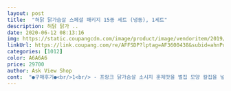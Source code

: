 ```yaml
---
layout: post 
title:  "허닭 닭가슴살 스페셜 패키지 15종 세트 (냉동), 1세트" 
description: 허닭 닭가 ..
date: 2020-06-12 08:13:16 
img: https://static.coupangcdn.com/image/product/image/vendoritem/2019/07/24/5011273600/7bad9bd3-52ec-41aa-bb17-35f6a0ef0bc6.jpg 
linkUrl: https://link.coupang.com/re/AFFSDP?lptag=AF3600438&subid=ahnPublicAsk&pageKey=251124607&itemId=792474612&vendorItemId=5011273600&traceid=V0-113-c5a86f730e34aad6 
categories: [1012] 
color: A6A6A6 
price: 29700 
author: Ask View Shop 
cont:  "●구매후기●<br/>1<br/> - 프랑크 닭가슴살 소시지 훈제맛을 벌집 모양 칼집을 넣어서 후라이팬에 구웠는데 겉은 탱글하고 속은 순 닭가슴살이 90% 이상 들어 있어서 부드러우면서<br/>2<br/> - 닭가슴살 바 오리지널은 전자 렌지에 살짝 돌려서 먹었는데 제일 부드러운 맛이고 순닭가슴살이 86.<br/>67%가 들어 있어 담백한 맛이 나네요<br/>3<br/> -  통현미맛 큐브 닭가슴살은 후라이팬에 노릇 하게 구워서 먹었는데 한입 사이즈로 아이들 먹기는 최고 인것 같아요<br/>4<br/> - 칠리맛 슬라이스는 소스가 발라져 있는거라 전자렌지에 조리 했는데  순닭가슴살이 81.<br/>37% 가 들어 있고 슬라이스라 다른 종류에 비해 조금 쫀득한 맛을 느낄수 있답니다<br/>4월 11일날 주문한 허닭 닭가슴살 패키지 15종SET<br/>●가격 : 29900원(로켓배송)<br/>●구매이유 : 허닭 닭가슴살을 평소부터 관심을 갖고 있었는데,<br/>●구매후기 : 로켓배송은 언제나 진리!!<br/>●구성품 : 프레시 닭가슴살 3종 + 닭가슴살 소시지 6종+큐브 닭가슴살 5종 +닭가슴살 바 1세트<br/>●식품의 유형및 중량 :<br/>●유통기한 : 2017년 12월28일<br/>●제품명 : 허닭 닭가슴살 패키지 15종 세트<br/>♡ 닭가슴살 큐브(100g):매콤야채+버섯송송+불고기맛+통현미+<br/>♡닭가슴살 바 오리지널은 80g 에 닭가슴살 함유량이 86.<br/> 67% 이고 유통기한은 2018년 2월 28일 까지 이랍니다<br/>♡닭가슴살 바(80g): 소시지<br/>♡닭가슴살 소시지 고추맛은 120g 에 닭가슴살 함유량이 87.<br/> 27% 이고 유통기한은 2017년 11월 7일 까지 이랍니다<br/>♡닭가슴살 소시지 리얼 리얼 너츠맛은 120g 에 닭가슴살 함유량이 86.<br/> 17% 이고 유통기한은 2017년 11월 8일 까지 이랍니다<br/>♡닭가슴살 소시지 리얼 바베큐맛은 120g 에 닭가슴살 함유량이 91.<br/> 45% 이고 유통기한은 2017년 12월 20일 까지 이랍니다<br/>♡닭가슴살 소시지 리얼 허브맛은 120g 에 닭가슴살 함유량이 91.<br/> 62% 이고 유통기한은 2017년 12월 1일 까지 이랍니다<br/>♡닭가슴살 소시지 마늘맛은 120g 에 닭가슴살 함유량이 86.<br/> 81% 이고 유통기한은 2017년 12월 22일 까지 이랍니다<br/>♡닭가슴살 소시지 훈제맛은 120g 에 닭가슴살 함유량이 90.<br/> 18% 이고 유통기한은 2017년 12월 19일 까지 이랍니다<br/>♡닭가슴살 슬라이스 오리지널맛은 100g 에 닭가슴살 함유량이 92.<br/> 01% 이고 유통기한은 2018년 2월 23일 까지 이랍니다<br/>♡닭가슴살 슬라이스 칠리맛은 100g 에 닭가슴살 함유량이 81.<br/> 37% 이고 유통기한은 2018년 2월 19일 까지 이랍니다<br/>♡닭가슴살 슬라이스 프레시 커리맛은 100g 에 닭가슴살 함유량이 81.<br/> 37% 이고 유통기한은 2018년 1월 22일 까지 이랍니다<br/>♡닭가슴살 큐브 리얼 불고기맛은 100g 에 닭가슴살 함유량이 75.<br/> 41% 이고 유통기한은 2017년 12월 16일 까지 이랍니다<br/>♡닭가슴살 큐브 매콤 야채맛은 100g 에 닭가슴살 함유량이 76.<br/> 75% 이고 유통기한은 2017년 12월 16일 까지 이랍니다<br/>♡닭가슴살 큐브 버섯 송송은 100g 에 닭가슴살 함유량이 74.<br/> 35% 이고 유통기한은 2017년 12월 31일 까지 이랍니다<br/>♡닭가슴살 큐브 청량고추맛은 100g 에 닭가슴살 함유량이 75.<br/> 00% 이고 유통기한은 2017년 12월 26일 까지 이랍니다<br/>♡닭가슴살 큐브 통현미 맛은 100g 에 닭가슴살 함유량이 71.<br/> 66% 이고 유통기한은 2017년 11월 19일 까지 이랍니다<br/>♡슬라이스 닭가슴살 (100g ):오리지널+칠리+커리<br/>♡오리지날 닭가슴살 소시지 (120g):훈제맛+고추맛+마늘맛<br/>♡프랑크 닭가슴살소시지(120g):리얼바베큐+리얼너츠+리얼허브<br/>간식이나 술안주 등에 좋은것 같답니다<br/>간을 해먹으면 맛있는 닭가슴살 요리가 될 것<br/>간편한 조리법으로 편리하게 드실수 있답니다<br/>같습니다.<br/>♡^^♡<br/>고소한 맛이 난답니다<br/>구매일은 4월 15일이고 판매가는 29900원 이네요<br/>구성 좋은 허닭 닭가슴살 팩키지는 쿠팡에서 가격 착한 29900원에 지금 만나 보실수 있답니다^^<br/>구성으로는 프레시 닭가슴살 3종<br/>그래서 구매는 했지만 내 차지가 아니라 거의<br/>놀랐답니다.<br/>@@<br/>다이어트만 목적으로 할 경우엔 완전 저염식으로<br/>닭 가슴살 소시지 6종<br/>닭 가슴살 큐브는 한입에 쏙들어가는 사이즈라 아이들이 먹기도 편리하고 닭가슴살 소시지는 탱글 탱글 하면서 속이 촉촉 해서 좋고 닭가슴살 슬라이스는 부드러워서 좋은것 같아요<br/>닭 가슴살 훈제맛 까지 해봤는데 그중에서 제입맛에는 슬라이스 칠리 맛이 제일 맛난듯 해요<br/>닭가슴살 바 1종으로<br/>닭가슴살 바 80g 1개로 구성 되어 있답니다<br/>닭가슴살 소시지 120g 6종에<br/>닭가슴살 소시지 청량 고추 맛.<br/> 닭가슴살 바 오리지널.<br/><br/>닭가슴살 종류의 유통기한과 닭가슴살 함유량과 중량은<br/>닭가슴살 큐브 100g 5종  그리고<br/>닭가슴살은 아이들 간식으로도 어른들 다이어트 에도 좋아서 일반 훈제 닭가슴살로 주문해서 먹다<br/>닭고기는 항상 무슨 요리든 맛있게 먹고 있고<br/>돌려서도 먹어봤는데 제 개인적인 입맛에는 후라이팬 조리 보다 전자렌지 돌려서 먹는게 더 부드럽고 좋은것 같아요<br/>딸아이가 다이어트 중이어서 더 눈에 띄었고,<br/>딸아이가 시식하고, 즐겨 요리해 먹고 있습니다.<br/><br/>딸아이도 느끼길 큐브는 적당히 간도 돼있어서<br/>또한 나트륨이 소량만 들어 있어서 아이들 간식으로<br/>로켓 배송으로 아이스 박스에 아이스팩과 아이스 드라이 까지 넣어서 냉동 그자체로 신선하게 잘 도착 했답니다<br/>로켓 배송으로 아이스박스에 넣어서 신선하게 잘 도착 했네요<br/>마침 로켓배송으로 검색하다 발견했어요.<br/><br/>맛에 풍미를 더했네요.<br/>ㅎ<br/>맛이 많이 났고 너츠가 박힌 게 눈으로도 보였네요.<br/><br/>맛이나 향이 느껴져 느끼할 수도 있는 닭가슴살의<br/>맛있고 건강한 다이어트에도 적합한 식품입니다^^<br/>맛있는 닭가슴살 요리에도,<br/>망설임 없이 구매하게 되었습니다.<br/><br/>매콤 달콤한 칠리맛 소스의 조화가 넘 좋아요<br/>먹기에도 넘 좋은것 같아요!!!<br/>먹을 수 있는 편리함도 있고,한팩씩 포장되어<br/>모든 제품 시식을 다해보고 싶어나 양이 엄청 많은지라<br/>바쁜 아침 시간엔 전자레인지로 손쉽게 데워서<br/>상품평 후길 위해 조금씩 먹어봤는데<br/>샐러드 소스로 가미해서 먹거나,<br/>생각했네요.<br/>ㅎㅎ<br/>세트 구성으로는<br/>소량으로도 섭취할 수 있는 간편함도 있네요.<br/><br/>소시지류는 전체적으로 제겐 맛이 아주 싱거웠네요.<br/><br/>소포장으로 되어 있어 남김 없이 먹기 좋으며<br/>순닭가슴살이 7<br/> ▶ 66%가 들어있고 국내산 현미가 1<br/> ▶ 94%나 들어 있어서 더욱 구수하고 맛 난답니다<br/>시식은 닭가슴살 슬라이스 칠리맛.<br/> 프랑크 닭가슴살 소시지 리얼 바베큐맛.<br/> 닭 가슴살 큐브 매콤 야채.<br/><br/>식단과 식사로 즐겁게 살을 뺄 수 있지 않을까<br/>식단을 골고루 짤 수 있고,퍽퍽한 느낌을 갖지<br/>식사로 밥 반찬으로 먹어도 될 정도였어요.<br/><br/>아이스 박스에 아이스 팩과 함께 신선하고<br/>안전하게 받았습니다.<br/>^^<br/>않도록 야채나 과일로 변화를 줄 수 있어요.<br/>^^<br/>야채나 과일들과 함께 먹음 먹기도 좋고 맛도 좋으며<br/>온 가족이 믿고 먹을 수 있는 바른 먹거리<br/>우선 구성품이 다양해서 여러가지 맛으로<br/>유통기한은 제일 짧은 상품이 2017년 11월 7일이고<br/>이렇게 다이어틀 한다면 영양적으로도 균형있는<br/>일단 종류별로 한가지씩 4종류만 먹어 보고 후기 올려 보아요^^<br/>저같이 맛 위주로 먹는 사람에겐 기호에 맞게<br/>전체적으로 다 맛보진 못했지만 제가 먹어본<br/>정말 생각했던 것보다 맛있고,색다른 맛이어서<br/>제일 긴 상품이 2018년 2월 28일로 아주 넉넉 하네요<br/>조리법은 후라이팬에 구워서 먹어도 되고 간편하게 전자렌지에  조리 해서 먹어도 된답니다<br/>종류별로 각 다른 맛으로 구성 되어 있답니다<br/>종류별로 각기 다른 맛이 나기는 하는데 확 느껴질 정도로 강한 맛은 아니고 비슷한 느낌의 조금 매운 맛과 소스의 다른 맛정도만 느낄수 있답니다<br/>좋아하는데,닭가슴살 만큼은 퍽퍽해서 별로<br/>좋아하지 않고 다른 식구들에게 떠넘기기 일쑤였답니다.<br/>ㅋㅋ<br/>주 재료가 닭 가슴살 인지라 조금 퍽퍽한 느낌도 있지만<br/>찍어 먹어야 간이 돼서 맛있게 먹을 수 있었네요.<br/><br/>청양고추<br/>추천할만 하네요.<br/><br/>큐브 닭 가슴살 5종<br/>토마토 케첩으로 찍어 먹기도 했고,소금으로<br/>프레시 닭가슴살  100g 3종과<br/>허경환의 허닭닭가슴살,추천합니다!!!<br/>허닭 닭가슴살 세트가 보이길래 얼른 주문 해 보았답니다<br/>허닭 닭가슴살 세트의 주 재료인 닭 가슴살은 모두 국내산 이라 온가족이 안심 하고 믿고 드셔도 되고<br/>허닭 닭가슴살 팩키지 상품은 국내산 닭가슴살로만 만들어졌고 믿을수 있는 하림 제품이며 HACCP 인증을 받은 안전한 제품 이랍니다<br/>허닭 닭가슴살은 식단 조절을 위한 분이나 온가족 영양 반찬.<br/> 건강한 간식을 원하시는 분들이나  간편하고 부드럽고 맛있는 닭가슴살을 원 하시는 분들께 좋은것 같답니다<br/>후라이팬에 구워서 먹어도 보고 간편하게 전자렌지에<br/>" 
---
```

